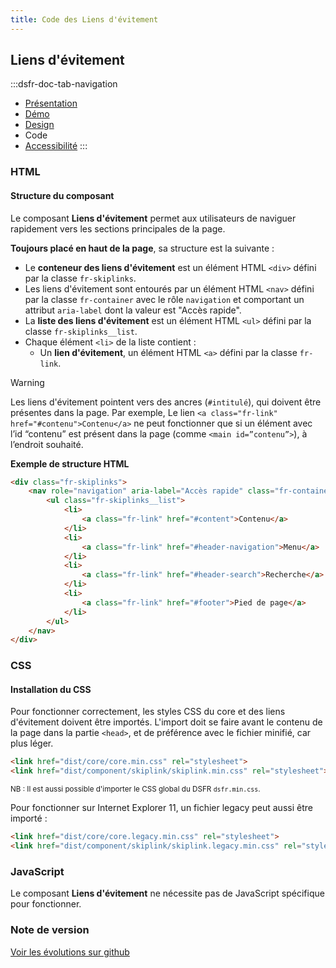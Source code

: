 ```yaml
---
title: Code des Liens d'évitement
---
```


## Liens d'évitement

:::dsfr-doc-tab-navigation
- [Présentation](../index.md)
- [Démo](../demo/index.md)
- [Design](../design/index.md)
- Code
- [Accessibilité](../accessibility/index.md)
:::

### HTML

#### Structure du composant

Le composant **Liens d'évitement** permet aux utilisateurs de naviguer rapidement vers les sections principales de la page.

**Toujours placé en haut de la page**, sa structure est la suivante :

- Le **conteneur des liens d'évitement** est un élément HTML `<div>` défini par la classe `fr-skiplinks`.
- Les liens d'évitement sont entourés par un élément HTML `<nav>` défini par la classe `fr-container` avec le rôle `navigation` et comportant un attribut `aria-label` dont la valeur est "Accès rapide".
- La **liste des liens d'évitement** est un élément HTML `<ul>` défini par la classe `fr-skiplinks__list`.
- Chaque élément `<li>` de la liste contient :
    - Un **lien d'évitement**, un élément HTML `<a>` défini par la classe `fr-link`.

> [!WARNING]
> Les liens d'évitement pointent vers des ancres (`#intitulé`), qui doivent être présentes dans la page.
> Par exemple, Le lien `<a class="fr-link" href="#contenu">Contenu</a>` ne peut fonctionner que si un élément avec l’id “contenu” est présent dans la page (comme `<main id=”contenu”>`), à l’endroit souhaité.

**Exemple de structure HTML**

```HTML
<div class="fr-skiplinks">
    <nav role="navigation" aria-label="Accès rapide" class="fr-container">
        <ul class="fr-skiplinks__list">
            <li>
                <a class="fr-link" href="#content">Contenu</a>
            </li>
            <li>
                <a class="fr-link" href="#header-navigation">Menu</a>
            </li>
            <li>
                <a class="fr-link" href="#header-search">Recherche</a>
            </li>
            <li>
                <a class="fr-link" href="#footer">Pied de page</a>
            </li>
        </ul>
    </nav>
</div>
```

### CSS

#### Installation du CSS

Pour fonctionner correctement, les styles CSS du core et des liens d'évitement doivent être importés.
L'import doit se faire avant le contenu de la page dans la partie `<head>`, et de préférence avec le fichier minifié, car plus léger.

```HTML
<link href="dist/core/core.min.css" rel="stylesheet">
<link href="dist/component/skiplink/skiplink.min.css" rel="stylesheet">
```

<small>NB : Il est aussi possible d'importer le CSS global du DSFR `dsfr.min.css`.</small>

Pour fonctionner sur Internet Explorer 11, un fichier legacy peut aussi être importé :

```HTML
<link href="dist/core/core.legacy.min.css" rel="stylesheet">
<link href="dist/component/skiplink/skiplink.legacy.min.css" rel="stylesheet">
```

### JavaScript

Le composant **Liens d'évitement** ne nécessite pas de JavaScript spécifique pour fonctionner.

### Note de version

[Voir les évolutions sur github](https://github.com/GouvernementFR/dsfr/pulls?q=is%3Apr+is%3Aclosed+is%3Amerged+skiplink+)
